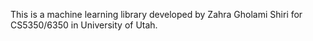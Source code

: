 This is a machine learning library developed by Zahra Gholami Shiri for
CS5350/6350 in University of Utah.

